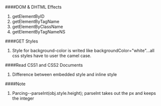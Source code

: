 ####DOM & DHTML Effects
1. getElementByID
2. getElementByTagName
3. getElementByClassName
4. getElementByTagNameNS

####GET Styles
1. Style for background-color is writed like backgroundColor="white"...all css styles have to user the camel case. 


####Read CSS1 and CSS2 Documents
1. Difference between embedded style and inline style

####Note
1. Parcing--parseInt(obj.style.height); parseInt takes out the px and keeps the integer
